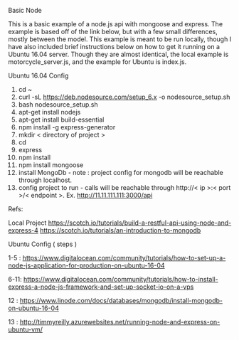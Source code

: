 Basic Node

This is a basic example of a node.js api with mongoose and express.  The example is based off of the link below, but with a few small differences, mostly between the model.  This example is meant to be run locally, though I have also included brief instructions below on how to get it running on a Ubuntu 16.04 server. Though they are almost identical, the local example is motorcycle_server.js, and the example for Ubuntu is index.js. 


Ubuntu 16.04 Config

1. cd ~
2. curl -sL https://deb.nodesource.com/setup_6.x -o nodesource_setup.sh
3. bash nodesource_setup.sh
4. apt-get install nodejs
5. apt-get install build-essential
6. npm install -g express-generator
7. mkdir < directory of project > 
8. cd <directory of project > 
9. express
10. npm install
11. npm install mongoose 
12. install MongoDb - note : project config for mongodb will be reachable through localhost.
13. config project to run - calls will be reachable through http://< ip >:< port >/< endpoint >.  Ex. http://11.11.111.111:3000/api


Refs: 

Local Project
https://scotch.io/tutorials/build-a-restful-api-using-node-and-express-4
https://scotch.io/tutorials/an-introduction-to-mongodb

Ubuntu Config ( steps ) 

1-5 : https://www.digitalocean.com/community/tutorials/how-to-set-up-a-node-js-application-for-production-on-ubuntu-16-04

6-11: https://www.digitalocean.com/community/tutorials/how-to-install-express-a-node-js-framework-and-set-up-socket-io-on-a-vps

12  : https://www.linode.com/docs/databases/mongodb/install-mongodb-on-ubuntu-16-04

13  : http://timmyreilly.azurewebsites.net/running-node-and-express-on-ubuntu-vm/
